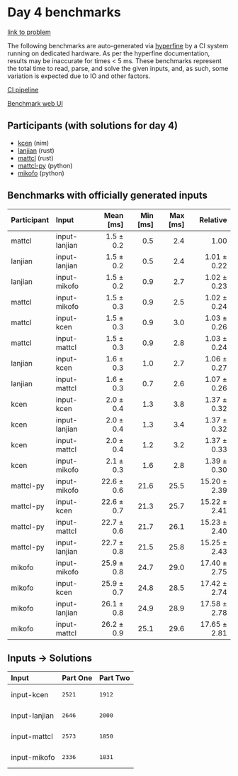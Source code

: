 # Day 4 benchmarks

[link to problem](https://adventofcode.com/2024/day/4)

The following benchmarks are auto-generated via
[hyperfine](https://github.com/sharkdp/hyperfine) by a CI system running on
dedicated hardware. As per the hyperfine documentation, results may be
inaccurate for times < 5 ms. These benchmarks represent the total time to read,
parse, and solve the given inputs, and, as such, some variation is expected due
to IO and other factors.

[CI pipeline](http://ci.papercode.net:8080/teams/main/pipelines/aoc2024)

[Benchmark web UI](https://aoc.ancalagon.black)


## Participants (with solutions for day 4)

- [kcen](https://github.com/kcen/aoc2024) (nim)
- [lanjian](https://github.com/lanjian/aoc-2024) (rust)
- [mattcl](https://github.com/mattcl/aoc2024) (rust)
- [mattcl-py](https://github.com/mattcl/aoc2024-py) (python)
- [mikofo](https://github.com/mikofo/aoc2024) (python)


## Benchmarks with officially generated inputs

| Participant | Input | Mean [ms] | Min [ms] | Max [ms] | Relative |
|:---|:---|---:|---:|---:|---:|
| mattcl | input-lanjian | 1.5 ± 0.2 | 0.5 | 2.4 | 1.00 |
| lanjian | input-lanjian | 1.5 ± 0.2 | 0.5 | 2.4 | 1.01 ± 0.22 |
| lanjian | input-mikofo | 1.5 ± 0.2 | 0.9 | 2.7 | 1.02 ± 0.23 |
| mattcl | input-mikofo | 1.5 ± 0.3 | 0.9 | 2.5 | 1.02 ± 0.24 |
| mattcl | input-kcen | 1.5 ± 0.3 | 0.9 | 3.0 | 1.03 ± 0.26 |
| mattcl | input-mattcl | 1.5 ± 0.3 | 0.9 | 2.8 | 1.03 ± 0.24 |
| lanjian | input-kcen | 1.6 ± 0.3 | 1.0 | 2.7 | 1.06 ± 0.27 |
| lanjian | input-mattcl | 1.6 ± 0.3 | 0.7 | 2.6 | 1.07 ± 0.26 |
| kcen | input-kcen | 2.0 ± 0.4 | 1.3 | 3.8 | 1.37 ± 0.32 |
| kcen | input-lanjian | 2.0 ± 0.4 | 1.3 | 3.4 | 1.37 ± 0.32 |
| kcen | input-mattcl | 2.0 ± 0.4 | 1.2 | 3.2 | 1.37 ± 0.33 |
| kcen | input-mikofo | 2.1 ± 0.3 | 1.6 | 2.8 | 1.39 ± 0.30 |
| mattcl-py | input-mikofo | 22.6 ± 0.6 | 21.6 | 25.5 | 15.20 ± 2.39 |
| mattcl-py | input-kcen | 22.6 ± 0.7 | 21.3 | 25.7 | 15.22 ± 2.41 |
| mattcl-py | input-mattcl | 22.7 ± 0.6 | 21.7 | 26.1 | 15.23 ± 2.40 |
| mattcl-py | input-lanjian | 22.7 ± 0.8 | 21.5 | 25.8 | 15.25 ± 2.43 |
| mikofo | input-mikofo | 25.9 ± 0.8 | 24.7 | 29.0 | 17.40 ± 2.75 |
| mikofo | input-kcen | 25.9 ± 0.7 | 24.8 | 28.5 | 17.42 ± 2.74 |
| mikofo | input-lanjian | 26.1 ± 0.8 | 24.9 | 28.9 | 17.58 ± 2.78 |
| mikofo | input-mattcl | 26.2 ± 0.9 | 25.1 | 29.6 | 17.65 ± 2.81 |


## Inputs -> Solutions

| Input | Part One | Part Two |
|:---|:---|:---|
|input-kcen|<pre>2521</pre>|<pre>1912</pre>|
|input-lanjian|<pre>2646</pre>|<pre>2000</pre>|
|input-mattcl|<pre>2573</pre>|<pre>1850</pre>|
|input-mikofo|<pre>2336</pre>|<pre>1831</pre>|